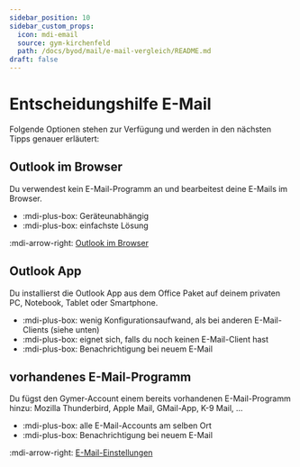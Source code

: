 ```yaml
---
sidebar_position: 10
sidebar_custom_props:
  icon: mdi-email
  source: gym-kirchenfeld
  path: /docs/byod/mail/e-mail-vergleich/README.md
draft: false
---
```


# Entscheidungshilfe E-Mail



Folgende Optionen stehen zur Verfügung und werden in den nächsten Tipps genauer erläutert:

## Outlook im Browser
Du verwendest kein E-Mail-Programm an und bearbeitest deine E-Mails im Browser.
- :mdi-plus-box: Geräteunabhängig
- :mdi-plus-box: einfachste Lösung

:mdi-arrow-right: [Outlook im Browser](../outlook-web/)

## Outlook App
Du installierst die Outlook App aus dem Office Paket auf deinem privaten PC, Notebook, Tablet oder Smartphone.
- :mdi-plus-box: wenig Konfigurationsaufwand, als bei anderen E-Mail-Clients (siehe unten)
- :mdi-plus-box: eignet sich, falls du noch keinen E-Mail-Client hast
- :mdi-plus-box: Benachrichtigung bei neuem E-Mail


## vorhandenes E-Mail-Programm
Du fügst den Gymer-Account einem bereits vorhandenen E-Mail-Programm hinzu: Mozilla Thunderbird, Apple Mail, GMail-App, K-9 Mail, …
- :mdi-plus-box: alle E-Mail-Accounts am selben Ort
- :mdi-plus-box: Benachrichtigung bei neuem E-Mail

:mdi-arrow-right: [E-Mail-Einstellungen](../e-mail-einstellungen/)

